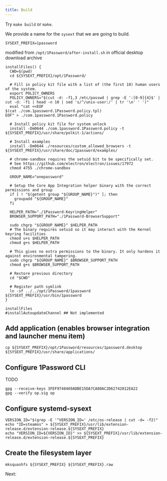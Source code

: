 ```yaml
---
title: Build
---
```


Try `make build` or `make`.

We provide a name for the `sysext` that we are going to build.

```shell
SYSEXT_PREFIX=1password
```

modified from `/opt/1Password/after-install.sh` in official desktop download archive

```shell
installFiles() {
  CWD=$(pwd)
  cd ${SYSEXT_PREFIX}/opt/1Password/

  # Fill in policy kit file with a list of (the first 10) human users of the system.
  export POLICY_OWNERS
  POLICY_OWNERS="$(cut -d: -f1,3 /etc/passwd | grep -E ':[0-9]{4}$' | cut -d: -f1 | head -n 10 | sed 's/^/unix-user:/' | tr '\n' ' ')"
  eval "cat <<EOF
$(cat ./com.1password.1Password.policy.tpl)
EOF" > ./com.1password.1Password.policy

  # Install policy kit file for system unlock
  install -Dm0644 ./com.1password.1Password.policy -t ${SYSEXT_PREFIX}/usr/share/polkit-1/actions/

  # Install examples
  install -Dm0644 ./resources/custom_allowed_browsers -t ${SYSEXT_PREFIX}/usr/share/doc/1password/examples/

  # chrome-sandbox requires the setuid bit to be specifically set.
  # See https://github.com/electron/electron/issues/17972
  chmod 4755 ./chrome-sandbox

  GROUP_NAME="onepassword"

  # Setup the Core App Integration helper binary with the correct permissions and group
  if [ ! "$(getent group "${GROUP_NAME}")" ]; then
    groupadd "${GROUP_NAME}"
  fi

  HELPER_PATH="./1Password-KeyringHelper"
  BROWSER_SUPPORT_PATH="./1Password-BrowserSupport"

  sudo chgrp "${GROUP_NAME}" $HELPER_PATH
  # The binary requires setuid so it may interact with the Kernel keyring facilities
  chmod u+s $HELPER_PATH
  chmod g+s $HELPER_PATH

  # This gives no extra permissions to the binary. It only hardens it against environmental tampering.
  sudo chgrp "${GROUP_NAME}" $BROWSER_SUPPORT_PATH
  chmod g+s $BROWSER_SUPPORT_PATH

  # Restore previous directory
  cd "$CWD"

  # Register path symlink
  ln -sf ../../opt/1Password/1password ${SYSEXT_PREFIX}/usr/bin/1password
}

installFiles
#installAutoupdateChannel ## Not implemented
```

## Add application (enables browser integration and launcher menu item)

```shell
cp ${SYSEXT_PREFIX}/opt/1Password/resources/1password.desktop ${SYSEXT_PREFIX}/usr/share/applications/
```

## Configure 1Password CLI

TODO

    gpg --receive-keys 3FEF9748469ADBE15DA7CA80AC2D62742012EA22
    gpg --verify op.sig op

## Configure systemd-sysext

```shell
VERSION_ID="$(grep -E '^VERSION_ID=' /etc/os-release | cut -d= -f2)"
echo "ID=steamos" > ${SYSEXT_PREFIX}/usr/lib/extension-release.d/extension-release.${SYSEXT_PREFIX}
echo "VERSION_ID=${VERSION_ID}" >> ${SYSEXT_PREFIX}/usr/lib/extension-release.d/extension-release.${SYSEXT_PREFIX}
```

## Create the filesystem layer

```shell
mksquashfs ${SYSEXT_PREFIX} ${SYSEXT_PREFIX}.raw
```

Next: <install>
